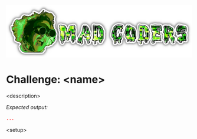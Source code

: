 ![logo](../../assets/logo-text.png)

# Challenge: &lt;name&gt;

&lt;description&gt;

*Expected output:*

```json
...
```

&lt;setup&gt;
